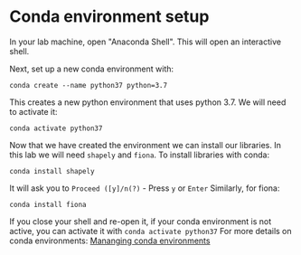 
# Conda environment setup

In your lab machine, open "Anaconda Shell". This will open an interactive shell.

Next, set up a new conda environment with:
```
conda create --name python37 python=3.7
```
This creates a new python environment that uses python 3.7. We will need to activate it:
```
conda activate python37
```
Now that we have created the environment we can install our libraries. In this lab we will need `shapely` and `fiona`. To install libraries with conda:
```
conda install shapely
```
It will ask you to `Proceed ([y]/n(?)` - Press `y` or `Enter`
Similarly, for fiona:
```
conda install fiona
```

If you close your shell and re-open it, if your conda environment is not active, you can activate it with `conda activate python37`
For more details on conda environments: [Mananging conda environments](https://docs.conda.io/projects/conda/en/latest/user-guide/tasks/manage-environments.html)
